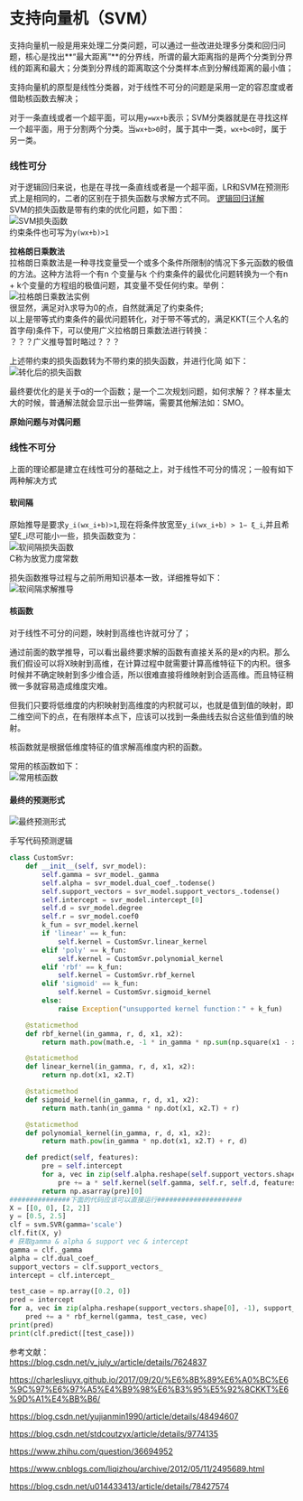 支持向量机（SVM）
====

支持向量机一般是用来处理二分类问题，可以通过一些改进处理多分类和回归问题，核心是找出**“最大距离”**的分界线，所谓的最大距离指的是两个分类到分界线的距离和最大；分类到分界线的距离取这个分类样本点到分解线距离的最小值；

支持向量机的原型是线性分类器，对于线性不可分的问题是采用一定的容忍度或者借助核函数去解决；

对于一条直线或者一个超平面，可以用```y=wx+b```表示；SVM分类器就是在寻找这样一个超平面，用于分割两个分类。当```wx+b>0```时，属于其中一类，```wx+b<0```时，属于另一类。

### 线性可分 ###
对于逻辑回归来说，也是在寻找一条直线或者是一个超平面，LR和SVM在预测形式上是相同的，二者的区别在于损失函数与求解方式不同。
[逻辑回归详解](/docs/ml/2.md)<br>
SVM的损失函数是带有约束的优化问题，如下图：<br>
![SVM损失函数](/docs/ml/images/8_1-1.jpg)<br>
约束条件也可写为```y(wx+b)>1```

**拉格朗日乘数法**<br>
拉格朗日乘数法是一种寻找变量受一个或多个条件所限制的情况下多元函数的极值的方法。这种方法将一个有n 个变量与k 个约束条件的最优化问题转换为一个有n + k个变量的方程组的极值问题，其变量不受任何约束。举例：<br>
![拉格朗日乘数法实例](/docs/ml/images/8_1-2.jpg)<br>
很显然，满足对λ求导为0的点，自然就满足了约束条件;<br>
以上是带等式约束条件的最优问题转化，对于带不等式的，满足KKT(三个人名的首字母)条件下，可以使用广义拉格朗日乘数法进行转换：<br>
？？？广义推导暂时略过？？？<br>

上述带约束的损失函数转为不带约束的损失函数，并进行化简 如下：<br>
![转化后的损失函数](/docs/ml/images/8_1-3.jpg)<br>

最终要优化的是关于α的一个函数；是一个二次规划问题，如何求解？？样本量太大的时候，普通解法就会显示出一些弊端，需要其他解法如：SMO。

**原始问题与对偶问题**<br>


### 线性不可分 ###
上面的理论都是建立在线性可分的基础之上，对于线性不可分的情况；一般有如下两种解决方式

#### 软间隔 ####
原始推导是要求``` y_i(wx_i+b)>1 ```,现在将条件放宽至``` y_i(wx_i+b) > 1− ξ_i ```,并且希望ξ_i尽可能小一些，损失函数变为：<br>
![软间隔损失函数](/docs/ml/images/8_1-4.jpg)<br>
C称为放宽力度常数

损失函数推导过程与之前所用知识基本一致，详细推导如下：<br>
![软间隔求解推导](/docs/ml/images/8_1-5.jpg)<br>


#### 核函数 ####
对于线性不可分的问题，映射到高维也许就可分了；

通过前面的数学推导，可以看出最终要求解的函数有直接关系的是x的内积。那么我们假设可以将X映射到高维，在计算过程中就需要计算高维特征下的内积。很多时候并不确定映射到多少维合适，所以很难直接将维映射到合适高维。而且特征稍微一多就容易造成维度灾难。

但我们只要将低维度的内积映射到高维度的内积就可以，也就是值到值的映射，即二维空间下的点，在有限样本点下，应该可以找到一条曲线去拟合这些值到值的映射。

核函数就是根据低维度特征的值求解高维度内积的函数。

常用的核函数如下：<br>
![常用核函数](/docs/ml/images/8_1-6.jpg)<br>

#### 最终的预测形式 ####
![最终预测形式](/docs/ml/images/8_1-7.jpg)<br>

手写代码预测逻辑
```Python
class CustomSvr:
    def __init__(self, svr_model):
        self.gamma = svr_model._gamma
        self.alpha = svr_model.dual_coef_.todense()
        self.support_vectors = svr_model.support_vectors_.todense()
        self.intercept = svr_model.intercept_[0]
        self.d = svr_model.degree
        self.r = svr_model.coef0
        k_fun = svr_model.kernel
        if 'linear' == k_fun:
            self.kernel = CustomSvr.linear_kernel
        elif 'poly' == k_fun:
            self.kernel = CustomSvr.polynomial_kernel
        elif 'rbf' == k_fun:
            self.kernel = CustomSvr.rbf_kernel
        elif 'sigmoid' == k_fun:
            self.kernel = CustomSvr.sigmoid_kernel
        else:
            raise Exception("unsupported kernel function：" + k_fun)

    @staticmethod
    def rbf_kernel(in_gamma, r, d, x1, x2):
        return math.pow(math.e, -1 * in_gamma * np.sum(np.square(x1 - x2)))

    @staticmethod
    def linear_kernel(in_gamma, r, d, x1, x2):
        return np.dot(x1, x2.T)

    @staticmethod
    def sigmoid_kernel(in_gamma, r, d, x1, x2):
        return math.tanh(in_gamma * np.dot(x1, x2.T) + r)

    @staticmethod
    def polynomial_kernel(in_gamma, r, d, x1, x2):
        return math.pow(in_gamma * np.dot(x1, x2.T) + r, d)

    def predict(self, features):
        pre = self.intercept
        for a, vec in zip(self.alpha.reshape(self.support_vectors.shape[0], -1), self.support_vectors):
            pre += a * self.kernel(self.gamma, self.r, self.d, features, vec)
        return np.asarray(pre)[0]
###############下面的代码应该可以直接运行#####################
X = [[0, 0], [2, 2]]
y = [0.5, 2.5]
clf = svm.SVR(gamma='scale')
clf.fit(X, y)
# 获取gamma & alpha & support vec & intercept
gamma = clf._gamma
alpha = clf.dual_coef_
support_vectors = clf.support_vectors_
intercept = clf.intercept_

test_case = np.array([0.2, 0])
pred = intercept
for a, vec in zip(alpha.reshape(support_vectors.shape[0], -1), support_vectors):
    pred += a * rbf_kernel(gamma, test_case, vec)
print(pred)
print(clf.predict([test_case]))
```

参考文献：<br>
https://blog.csdn.net/v_july_v/article/details/7624837

https://charlesliuyx.github.io/2017/09/20/%E6%8B%89%E6%A0%BC%E6%9C%97%E6%97%A5%E4%B9%98%E6%B3%95%E5%92%8CKKT%E6%9D%A1%E4%BB%B6/

https://blog.csdn.net/yujianmin1990/article/details/48494607

https://blog.csdn.net/stdcoutzyx/article/details/9774135

https://www.zhihu.com/question/36694952

https://www.cnblogs.com/liqizhou/archive/2012/05/11/2495689.html

https://blog.csdn.net/u014433413/article/details/78427574
